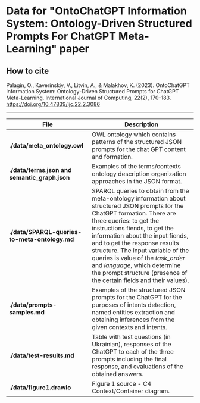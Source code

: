 # Data for "OntoChatGPT Information System: Ontology-Driven Structured Prompts For ChatGPT Meta-Learning" paper

## How to cite

Palagin, O., Kaverinskiy, V., Litvin, A., & Malakhov, K. (2023). OntoChatGPT Information System: Ontology-Driven Structured Prompts for ChatGPT Meta-Learning. International Journal of Computing, 22(2), 170-183. https://doi.org/10.47839/ijc.22.2.3086

------



| File                                   | Description                                                  |
| -------------------------------------- | ------------------------------------------------------------ |
| **./data/meta_ontology.owl**                  | OWL ontology which contains patterns of the structured JSON prompts for the chat GPT content and formation. |
| **./data/terms.json and semantic_graph.json** | Examples of the terms/contexts ontology description organization approaches in the JSON format. |
| **./data/SPARQL-queries-to-meta-ontology.md** | SPARQL queries to obtain from the meta-ontology information about structured JSON prompts for the ChatGPT formation. There are three queries: to get the instructions fiends, to get the information about the input fiends, and to get the response results structure. The input variable of the queries is value of the *task_order* and *language*, which determine the prompt structure (presence of the certain fields and their values). |
| **./data/prompts-samples.md**                 | Examples of the structured JSON prompts for the ChatGPT for the purposes of intents detection, named entities extraction and obtaining inferences from the given contexts and intents. |
| **./data/test-results.md**                    | Table with test questions (in Ukrainian), responses of the ChatGPT to each of the three prompts including the final response, and evaluations of the obtained answers. |
| **./data/figure1.drawio**                     | Figure 1 source - C4 Context/Container diagram.              |
